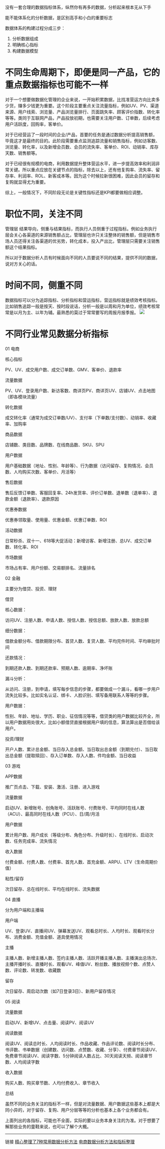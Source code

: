 没有一套合理的数据指标体系，纵然你有再多的数据，分析起来根本无从下手

能不能体系化的分析数据，是区别高手和小白的重要标志

数据体系的构建过程分成三步：
1. 分析数据组成
2. 明确核心指标
3. 构建数据模型

# 不同生命周期下，即便是同一产品，它的重点数据指标也可能不一样
对于一个想要做数据化管理的企业来说，一开始积累数据，比找准营运方向比卖多少货，赚多少钱更为重要。这个阶段主要重点关注流量指标，例如UV、PV、渠道来源、用户线索、浏览量、产品浏览量排行、页面跳失率、顾客评价指数、转化率等等。类同于互联网产品，产品投放初期，也需要关注用户数、订单数，后续考虑用户活跃度，回购率，客单价。

对于已经营运了一段时间的企业/产品，首要的任务是通过数据分析提高销售额，毕竟这才是最终的目的。此阶段需要重点监测追踪流量和销售指标，例如访客数、浏览量、转化率，以及新增会员数、会员的流失率、客单价、ROI、动销率、库存天数、销售额等。

对于已经很有规模的电商，利用数据提升整体营运水平，进一步提高效率和利润非常关键。所以重点应放在关键节点的指标，除去以上，还有他复购率、流失率、留存率、利润率、ROL、新客成本等。因为这个时候拉新很困难，因此会员的留存和复购就显得尤为重要。

综上，一般情况下，不同阶段无论是关键性指标还是KPI都要做相应调整。


# 职位不同，关注不同

管理层 结果导向，侧重与结果指标，而执行人员侧重于过程指标。例如业务执行层会关心各渠道的来源销售额占比，管理层也许只关注整体的销售额，但是销售市场人员还得关注各渠道的优劣势，转化成本，投入产出比，管理层只需要关注销售额这个结果指标。

所以对于数据分析人员有时候面向不同的人员要说不同的结果，提供不同的数据，说对方关心的话。


# 时间不同，侧重不同

数据指标可以分为追踪指标、分析指标和营运指标，营运指标就是绩效考核指标。比如销售追踪一般是按天、按时段说话，分析一般是以周和月为单位，绩效考核常常是以月为主、以年为辅。最熟悉的莫过于常常要写的周报月报季报。
![](http://p3.pstatp.com/large/28920001ba2ac23c408a)

# 不同行业常见数据分析指标
01 电商

核心指标

PV、UV、成交用户数、成交订单数、GMV、客单价、退款率

流量数据

PV、UV、登录用户数、新访客数、商详页PV、商详页UV、店铺UV、点击地图（即各模块流量）

转化数据

成交转化率（通常为成交订单数/UV）、支付率（下单数/支付数）、动销率、收藏率、加购率

商品数据

店铺数、类目数、品牌数、在线商品数、SKU、SPU

用户数据

用户基础数据（地址、性别、年龄等）、行为数据（访问留存、复购情况、会员数、人均购买次数、客单价、月活等）

售后数据

售后反馈订单数、客服回复率、24h发货率、评价订单数、退单数（退单率）、退款金额（退款率）、退款原因

优惠券数据

优惠券领取量、使用量、优惠金额、优惠订单数、ROI

活动数据

日常秒杀、双十一、618等大促活动：新增访客、新增注册、总UV、成交订单数、转化率、ROI

市场数据

市场占有率、用户份额、交易额排名、流量排名



02 金融

主要分为借贷、投资、理财

借贷

核心数据：

访问UV、注册人数、申请人数、授信人数、授信总额、放款人数、放款总额

细分数据：

借款金额分布、借款期限分布、首贷人数、复贷人数、平均完件时间、平均审批时间

还款情况：

到期还款人数、到期还款率、预期人数、逾期率、净坏账

漏斗分析：

从访问、注册，到申请，填写每步信息的步骤，都要做成一个漏斗，看哪一步用户流失比较多。比如实名认证、绑卡、人脸识别、填写备用联系人等等的步骤。

用户数据：

性别、年龄、地址、学历、职业、征信情况等等，借贷类的用户数据比较齐全，所以用户数据用处很大，比如小额借贷直接根据用户填的信息，算法算出是否借给该用户。

投资/理财

开户人数、累计总金额、当日存入总金额、当日取出总金额（到期兑付）、当日取出总金额（提取赎回）、存入订单数、存入人数、件均金额、当日收益



03 游戏

APP数据

推广页点击、下载、安装、激活、注册、进入游戏

流量数据

启动UV、新增账号、创角账号、活跃账号、付费账号、平均同时在线人数（ACU）、最高同时在线人数（PCU）、日/周/月活

用户数据

累计用户数、用户成长（等级分布、角色分布、升级时长）、在线时长、启动次数、任务完成率、流失情况

收入数据

付费金额、付费人数、付费率、首充人数、首充金额、ARPU、LTV（生命周期价值）

粘性/留存

次日留存、总在线时长、平均在线时长、流失数据



04 直播

分为用户端和主播端

用户端

UV、登录UV、直播间UV、弹幕发送UV、观看总时长、人均时长、观看时长分布、消费金额、充值金额、道具使用情况

主播

主播人数、新增主播人数、签约主播人数、活跃开播主播人数、主播演出总场次、主播开播时长、直播时长、观看UV、峰值UV、粉丝数、播放视频个数、点赞人数、评论数、转发数、收藏数

留存

次日留存、周启动次数（如7日登录3日）、新用户留存情况



05 阅读

流量数据

启动UV、新增UV、点击量、阅读PV、阅读UV

阅读数据

阅读UV、阅读总时长、人均阅读时长、作品收藏、作品评论数、阅读时长分布、书评数、书单数据（创建数、访问数、点赞数、收藏、分享）、付费章节阅读UV、免费章节阅读UV、阅读字数、5分钟阅读人数占比、30天阅读天频、阅读章节数、人均阅读字数

收入数据

购买人数、购买章节数、人均付费收入、章节收入



总结

虽然不同的业务关注的指标不一样，但是对流量数据、用户数据这些基本上都是大同小异的，对于留存、复购、用户分层等等的分析也基本上各个业务都会有。

上面列出的各指标，可能也不全面，实际的要以业务本身关注的为准。对于想要了解那些业务的童鞋来说，也可以了解个大概。


---
链接
[精心整理了7种常用数据分析方法](https://blog.csdn.net/a934079371/article/details/102982636?utm_medium=distribute.pc_relevant.none-task-blog-2%7Edefault%7EBlogCommendFromMachineLearnPai2%7Edefault-3.vipsorttest&depth_1-utm_source=distribute.pc_relevant.none-task-blog-2%7Edefault%7EBlogCommendFromMachineLearnPai2%7Edefault-3.vipsorttest)
[电商数据分析方法和指标整理](https://blog.csdn.net/zjlamp/article/details/82765050?utm_medium=distribute.pc_relevant.none-task-blog-2%7Edefault%7EBlogCommendFromMachineLearnPai2%7Edefault-2.vipsorttest&depth_1-utm_source=distribute.pc_relevant.none-task-blog-2%7Edefault%7EBlogCommendFromMachineLearnPai2%7Edefault-2.vipsorttest)



